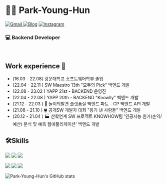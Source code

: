 # 👨‍💻 Park-Young-Hun


<p align="left">
 <a href="https://mail.google.com/mail/?view=cm&amp;fs=1&amp;to=pyhpyh0670@gmail.com" target="_blank">
<img alt="Gmail" src="https://img.shields.io/badge/Gmail-D14836?style=flat-square&logo=gmail&logoColor=white" />
</a>
<a href="https://velog.io/@0_hun" target="_blank"><img alt="Blog" src="https://img.shields.io/badge/Blog-black?style=flat-square&logo=blogger&logoColor=white" ></a>
 <a href="https://www.instagram.com/0.__.hun/" target="_blank"><img alt="Instagram" src="https://img.shields.io/badge/Instagram-%23E4405F.svg?&style=flat-square&logo=Instagram&logoColor=white"/></a>
 </p>
 
 
 ### 💻 Backend Developer
 
</br>

## Work experience 🏃
- (16.03 - 22.08) 광운대학교 소프트웨어학부 졸업
- (22.04 - 22.11 )  SW Maestro 13th "모두의 Pick" 백엔드 개발
- (22.08 - 23.02 )  YAPP 21st - BACKEND 운영진
- (22.04 - 22.08 )  YAPP 20th - BACKEND "Knowlly" 백엔드 개발
- (21.12 - 22.03 ) 🎡 놀이의발견 플랫폼실 백엔드 파트 - CP 백엔드 API 개발
- (21.08 - 21.10 ) 🍀 공개SW 개발자 대회 "용기 낸 사람들" 백엔드 개발
- (20.12 - 21.04 ) 🏭 산학연계 SW 프로젝트 KNOWHOW팀 '인공지능 원가(손익/예산) 분석 및 예측 웹애플리케이션' 백엔드 개발






## 🛠️Skills
<p align="left">
<img src="https://img.shields.io/badge/Spring-green?style=flat-square&logo=Spring&logoColor=white"/></a>
<img src="https://img.shields.io/badge/MySQL-4479A1?style=flat-square&logo=MySQL&logoColor=white"/></a>
<img src="https://img.shields.io/badge/AmazonAws-orange?style=flat-square&logo=Amazon-Aws&logoColor=white"/></a>
</p>
<p align="left">
<img src="https://img.shields.io/badge/Python-3776AB?style=flat-square&logo=Python&logoColor=white"/></a>
<img src="https://img.shields.io/badge/Java-007396?style=flat-square&logo=Java&logoColor=white"/></a>
<img src="https://img.shields.io/badge/language-navy?style=flat-square&logo=C&logoColor=white"/></a>
<components&logoColor=white"/></a>
</p>

![Park-Young-Hun's GitHub stats](https://github-readme-stats.vercel.app/api?username=Park-Young-Hun&show_icons=true&theme=compact)


  
